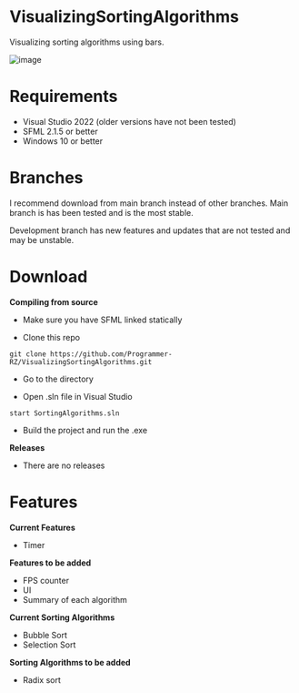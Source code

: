 # VisualizingSortingAlgorithms
Visualizing sorting algorithms using bars.

![image](https://user-images.githubusercontent.com/123858154/228035449-d8f52123-bbe2-4e3f-b1cf-8c2ba88b299c.png)


# Requirements
- Visual Studio 2022 (older versions have not been tested)
- SFML 2.1.5 or better
- Windows 10 or better

# Branches
I recommend download from main branch instead of other branches. Main branch is has been tested and is the most stable.

Development branch has new features and updates that are not tested and may be unstable.

# Download

**Compiling from source**

- Make sure you have SFML linked statically

- Clone this repo
```
git clone https://github.com/Programmer-RZ/VisualizingSortingAlgorithms.git
```
- Go to the directory

- Open .sln file in Visual Studio
```
start SortingAlgorithms.sln
```
- Build the project and run the .exe

**Releases**

- There are no releases

# Features
**Current Features**
- Timer

**Features to be added**
- FPS counter
- UI
- Summary of each algorithm

**Current Sorting Algorithms**
- Bubble Sort
- Selection Sort

**Sorting Algorithms to be added**
- Radix sort

